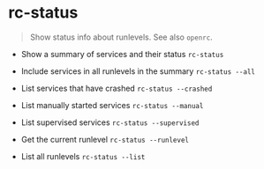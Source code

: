# rc-status
> Show status info about runlevels.
> See also `openrc`.

- Show a summary of services and their status
`rc-status`

- Include services in all runlevels in the summary
`rc-status --all`

- List services that have crashed
`rc-status --crashed`

- List manually started services
`rc-status --manual`

- List supervised services
`rc-status --supervised`

- Get the current runlevel
`rc-status --runlevel`

- List all runlevels
`rc-status --list`
